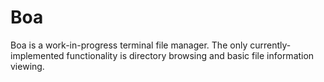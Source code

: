 # Boa
Boa is a work-in-progress terminal file manager.  The only currently-implemented functionality is directory browsing and basic file information viewing.
